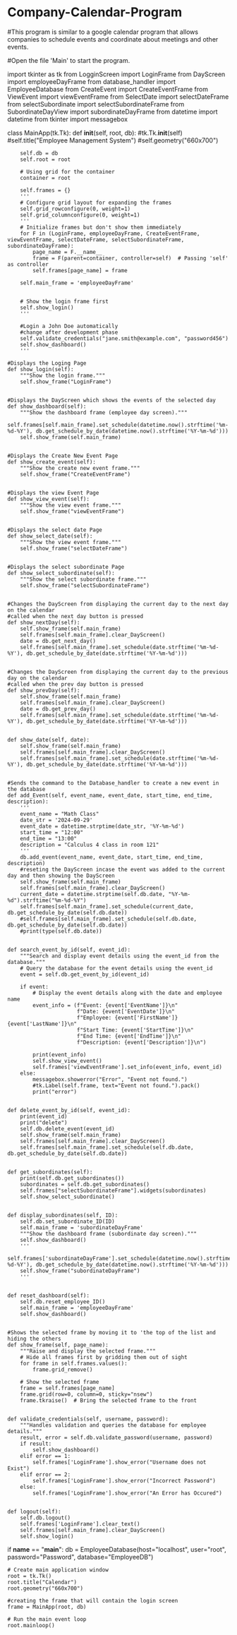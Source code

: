 # Company-Calendar-Program
#This program is similar to a google calendar program that allows companies to schedule events and coordinate about meetings and other events.

#Open the file 'Main' to start the program.

import tkinter as tk
from LogginScreen import LoginFrame
from DayScreen import employeeDayFrame
from database_handler import EmployeeDatabase
from CreateEvent import CreateEventFrame
from ViewEvent import viewEventFrame
from SelectDate import selectDateFrame
from selectSubordinate import selectSubordinateFrame
from SubordinateDayView import subordinateDayFrame
from datetime import datetime
from tkinter import messagebox

class MainApp(tk.Tk):
    def __init__(self, root, db):
        #tk.Tk.__init__(self)
        #self.title("Employee Management System")
        #self.geometry("660x700")

        self.db = db
        self.root = root

        # Using grid for the container
        container = root

        self.frames = {}
        '''
        # Configure grid layout for expanding the frames
        self.grid_rowconfigure(0, weight=1)
        self.grid_columnconfigure(0, weight=1)
        '''
        # Initialize frames but don't show them immediately
        for F in (LoginFrame, employeeDayFrame, CreateEventFrame, viewEventFrame, selectDateFrame, selectSubordinateFrame, subordinateDayFrame):
            page_name = F.__name__
            frame = F(parent=container, controller=self)  # Passing 'self' as controller
            self.frames[page_name] = frame
            
        self.main_frame = 'employeeDayFrame'
        
        
        # Show the login frame first
        self.show_login()
        '''
        
        #Login a John Doe automatically
        #change after development phase
        self.validate_credentials("jane.smith@example.com", "password456")
        self.show_dashboard()
        '''
        
    #Displays the Loging Page
    def show_login(self):
        """Show the login frame."""
        self.show_frame("LoginFrame")


    #Displays the DayScreen which shows the events of the selected day
    def show_dashboard(self):
        """Show the dashboard frame (employee day screen)."""
        self.frames[self.main_frame].set_schedule(datetime.now().strftime('%m-%d-%Y'), db.get_schedule_by_date(datetime.now().strftime('%Y-%m-%d')))
        self.show_frame(self.main_frame)
        
    
    #Displays the Create New Event Page
    def show_create_event(self):
        """Show the create new event frame."""
        self.show_frame("CreateEventFrame")
        
        
    #Displays the view Event Page
    def show_view_event(self):
        """Show the view event frame."""
        self.show_frame("viewEventFrame")
        
        
    #Displays the select date Page
    def show_select_date(self):
        """Show the view event frame."""
        self.show_frame("selectDateFrame")
        
        
    #Displays the select subordinate Page
    def show_select_subordinate(self):
        """Show the select subordinate frame."""
        self.show_frame("selectSubordinateFrame")
    
    
    #Changes the DayScreen from displaying the current day to the next day on the calendar
    #called when the next day button is pressed
    def show_nextDay(self):
        self.show_frame(self.main_frame)
        self.frames[self.main_frame].clear_DayScreen()
        date = db.get_next_day()
        self.frames[self.main_frame].set_schedule(date.strftime('%m-%d-%Y'), db.get_schedule_by_date(date.strftime('%Y-%m-%d')))
    
    
    #Changes the DayScreen from displaying the current day to the previous day on the calendar
    #called when the prev day button is pressed
    def show_prevDay(self):
        self.show_frame(self.main_frame)
        self.frames[self.main_frame].clear_DayScreen()
        date = db.get_prev_day()
        self.frames[self.main_frame].set_schedule(date.strftime('%m-%d-%Y'), db.get_schedule_by_date(date.strftime('%Y-%m-%d')))
        
        
    def show_date(self, date):
        self.show_frame(self.main_frame)
        self.frames[self.main_frame].clear_DayScreen()
        self.frames[self.main_frame].set_schedule(date.strftime('%m-%d-%Y'), db.get_schedule_by_date(date.strftime('%Y-%m-%d')))
            
            
    #Sends the command to the Database_handler to create a new event in the database
    def add_Event(self, event_name, event_date, start_time, end_time, description):
        '''
        event_name = "Math Class"
        date_str = '2024-09-29'
        event_date = datetime.strptime(date_str, '%Y-%m-%d')
        start_time = "12:00"
        end_time = "13:00"
        description = "Calculus 4 class in room 121"
        '''
        db.add_event(event_name, event_date, start_time, end_time, description)
        #reseting the DayScreen incase the event was added to the current day and then showing the DayScreen
        self.show_frame(self.main_frame)
        self.frames[self.main_frame].clear_DayScreen()
        current_date = datetime.strptime(self.db.date, "%Y-%m-%d").strftime("%m-%d-%Y")
        self.frames[self.main_frame].set_schedule(current_date, db.get_schedule_by_date(self.db.date))
        #self.frames[self.main_frame].set_schedule(self.db.date, db.get_schedule_by_date(self.db.date))
        #print(type(self.db.date))
        
        
    def search_event_by_id(self, event_id):
        """Search and display event details using the event_id from the database."""
        # Query the database for the event details using the event_id
        event = self.db.get_event_by_id(event_id)
        
        if event:
            # Display the event details along with the date and employee name
            event_info = (f"Event: {event['EventName']}\n"
                          f"Date: {event['EventDate']}\n"
                          f"Employee: {event['FirstName']} {event['LastName']}\n"
                          f"Start Time: {event['StartTime']}\n"
                          f"End Time: {event['EndTime']}\n"
                          f"Description: {event['Description']}\n")
            
            print(event_info)
            self.show_view_event()
            self.frames['viewEventFrame'].set_info(event_info, event_id)
        else:
            messagebox.showerror("Error", "Event not found.")
            #tk.Label(self.frame, text="Event not found.").pack()
            print("error")
            
            
    def delete_event_by_id(self, event_id):
        print(event_id)
        print("delete")
        self.db.delete_event(event_id)
        self.show_frame(self.main_frame)
        self.frames[self.main_frame].clear_DayScreen()
        self.frames[self.main_frame].set_schedule(self.db.date, db.get_schedule_by_date(self.db.date))
        
        
    def get_subordinates(self):
        print(self.db.get_subordinates())
        subordinates = self.db.get_subordinates()
        self.frames["selectSubordinateFrame"].widgets(subordinates)
        self.show_select_subordinate()
        
        
    def display_subordinates(self, ID):
        self.db.set_subordinate_ID(ID)
        self.main_frame = 'subordinateDayFrame'
        """Show the dashboard frame (subordinate day screen)."""
        self.show_dashboard()
        '''
        self.frames['subordinateDayFrame'].set_schedule(datetime.now().strftime('%m-%d-%Y'), db.get_schedule_by_date(datetime.now().strftime('%Y-%m-%d')))
        self.show_frame("subordinateDayFrame")
        '''
        
    
    def reset_dashboard(self):
        self.db.reset_employee_ID()
        self.main_frame = 'employeeDayFrame'
        self.show_dashboard()
        
        
    #Shows the selected frame by moving it to 'the top of the list and hiding the others
    def show_frame(self, page_name):
        """Raise and display the selected frame."""
        # Hide all frames first by gridding them out of sight
        for frame in self.frames.values():
            frame.grid_remove()

        # Show the selected frame
        frame = self.frames[page_name]
        frame.grid(row=0, column=0, sticky="nsew")
        frame.tkraise()  # Bring the selected frame to the front

        
    def validate_credentials(self, username, password):        
        """Handles validation and queries the database for employee details."""
        result, error = self.db.validate_password(username, password)
        if result:
            self.show_dashboard()
        elif error == 1:
            self.frames['LoginFrame'].show_error("Username does not Exist")
        elif error == 2:
            self.frames['LoginFrame'].show_error("Incorrect Password")
        else:
            self.frames['LoginFrame'].show_error("An Error has Occured")
            
            
    def logout(self):
        self.db.logout()
        self.frames['LoginFrame'].clear_text()
        self.frames[self.main_frame].clear_DayScreen()
        self.show_login()
        

if __name__ == "__main__":
    db = EmployeeDatabase(host="localhost", user="root", password="Password", database="EmployeeDB")


    # Create main application window
    root = tk.Tk()
    root.title("Calendar")
    root.geometry("660x700")

    #creating the frame that will contain the login screen
    frame = MainApp(root, db)
    
    # Run the main event loop
    root.mainloop()
